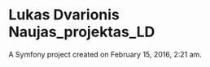 Lukas Dvarionis
Naujas_projektas_LD
===================

A Symfony project created on February 15, 2016, 2:21 am.
